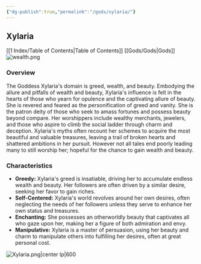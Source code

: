 ```yaml
---
{"dg-publish":true,"permalink":"/gods/xylaria/"}
---
```


## Xylaria

[[1 Index/Table of Contents\|Table of Contents]]
[[Gods/Gods\|Gods]]
![wealth.png](/img/user/wealth.png)
### Overview
The Goddess Xylaria's domain is greed, wealth, and beauty. Embodying the allure and pitfalls of wealth and beauty, Xylaria's influence is felt in the hearts of those who yearn for opulence and the captivating allure of beauty. She is revered and feared as the personification of greed and vanity. She is the patron deity of those who seek to amass fortunes and possess beauty beyond compare. Her worshippers include wealthy merchants, jewelers, and those who aspire to climb the social ladder through charm and deception. Xylaria's myths often recount her schemes to acquire the most beautiful and valuable treasures, leaving a trail of broken hearts and shattered ambitions in her pursuit. However not all tales end poorly leading many to still worship her; hopeful for the chance to gain wealth and beauty.

### Characteristics
- **Greedy:** Xylaria's greed is insatiable, driving her to accumulate endless wealth and beauty. Her followers are often driven by a similar desire, seeking her favor to gain riches.
- **Self-Centered:** Xylaria's world revolves around her own desires, often neglecting the needs of her followers unless they serve to enhance her own status and treasures. 
- **Enchanting:** She possesses an otherworldly beauty that captivates all who gaze upon her, making her a figure of both admiration and envy.
- **Manipulative:** Xylaria is a master of persuasion, using her beauty and charm to manipulate others into fulfilling her desires, often at great personal cost.


![Xylaria.png|center lp|600](/img/user/Z_Attachments/Xylaria.png)

